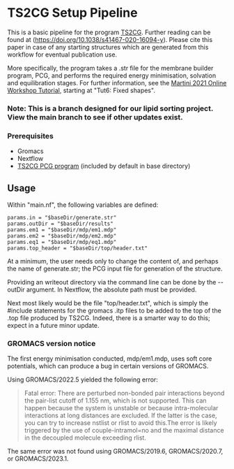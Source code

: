 # TS2CG Setup Pipeline
This is a basic pipeline for the program [TS2CG](https://github.com/marrink-lab/TS2CG1.1). Further reading can be found at (https://doi.org/10.1038/s41467-020-16094-y). Please cite this paper in case of any starting structures which are generated from this workflow for eventual publication use.

More specifically, the program takes a .str file for the membrane builder program, PCG, and performs the required energy minimisation, solvation and equilibration stages. For further information, see the [Martini 2021 Online Workshop Tutorial](http://cgmartini.nl/index.php/2021-martini-online-workshop/tutorials/558-9-ts2cg), starting at "Tut6: Fixed shapes".

### Note: This is a branch designed for our lipid sorting project. View the main branch to see if other updates exist.

### Prerequisites
- Gromacs
- Nextflow
- [TS2CG PCG program](https://github.com/marrink-lab/TS2CG1.1/blob/master/PCG) (included by default in base directory)

## Usage
Within "main.nf", the following variables are defined:

~~~
params.in = "$baseDir/generate.str"
params.outDir = "$baseDir/results"
params.em1 = "$baseDir/mdp/em1.mdp"
params.em2 = "$baseDir/mdp/em2.mdp"
params.eq1 = "$baseDir/mdp/eq1.mdp"
params.top_header = "$baseDir/top/header.txt"
~~~

At a minimum, the user needs only to change the content of, and perhaps the name of generate.str; the PCG input file for generation of the structure.

Providing an writeout directory via the command line can be done by the --outDir argument. In Nextflow, the absolute path must be provided.

Next most likely would be the file "top/header.txt", which is simply the #include statements for the gromacs .itp files to be added to the top of the .top file produced by TS2CG. Indeed, there is a smarter way to do this; expect in a future minor update.

### GROMACS version notice
The first energy minimisation conducted, mdp/em1.mdp, uses soft core potentials, which can produce a bug in certain versions of GROMACS. 

Using GROMACS/2022.5 yielded the following error:
>   Fatal error:
  There are perturbed non-bonded pair interactions beyond the pair-list cutoff
  of 1.155 nm, which is not supported. This can happen because the system is
  unstable or because intra-molecular interactions at long distances are
  excluded. If the latter is the case, you can try to increase nstlist or rlist
  to avoid this.The error is likely triggered by the use of couple-intramol=no
  and the maximal distance in the decoupled molecule exceeding rlist.

The same error was not found using GROMACS/2019.6, GROMACS/2020.7, or GROMACS/2023.1.